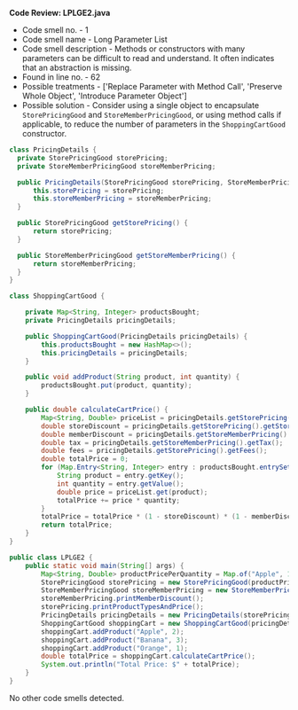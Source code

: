 **Code Review: LPLGE2.java**

   - Code smell no. - 1
   - Code smell name - Long Parameter List
   - Code smell description - Methods or constructors with many parameters can be difficult to read and understand. It often indicates that an abstraction is missing.
   - Found in line no. - 62
   - Possible treatments - ['Replace Parameter with Method Call', 'Preserve Whole Object', 'Introduce Parameter Object']
   - Possible solution - Consider using a single object to encapsulate `StorePricingGood` and `StoreMemberPricingGood`, or using method calls if applicable, to reduce the number of parameters in the `ShoppingCartGood` constructor.

   ```java
   class PricingDetails {
     private StorePricingGood storePricing;
     private StoreMemberPricingGood storeMemberPricing;

     public PricingDetails(StorePricingGood storePricing, StoreMemberPricingGood storeMemberPricing) {
         this.storePricing = storePricing;
         this.storeMemberPricing = storeMemberPricing;
     }

     public StorePricingGood getStorePricing() {
         return storePricing;
     }

     public StoreMemberPricingGood getStoreMemberPricing() {
         return storeMemberPricing;
     }
   }

   class ShoppingCartGood {

       private Map<String, Integer> productsBought;
       private PricingDetails pricingDetails;

       public ShoppingCartGood(PricingDetails pricingDetails) {
           this.productsBought = new HashMap<>();
           this.pricingDetails = pricingDetails;
       }

       public void addProduct(String product, int quantity) {
           productsBought.put(product, quantity);
       }

       public double calculateCartPrice() {
           Map<String, Double> priceList = pricingDetails.getStorePricing().getProductPricePerQuantity();
           double storeDiscount = pricingDetails.getStorePricing().getStoreDiscount();
           double memberDiscount = pricingDetails.getStoreMemberPricing().getMemberDiscount();
           double tax = pricingDetails.getStoreMemberPricing().getTax();
           double fees = pricingDetails.getStorePricing().getFees();
           double totalPrice = 0;
           for (Map.Entry<String, Integer> entry : productsBought.entrySet()) {
               String product = entry.getKey();
               int quantity = entry.getValue();
               double price = priceList.get(product);
               totalPrice += price * quantity;
           }
           totalPrice = totalPrice * (1 - storeDiscount) * (1 - memberDiscount) * (1 + tax) + fees;
           return totalPrice;
       }
   }

   public class LPLGE2 {
       public static void main(String[] args) {
           Map<String, Double> productPricePerQuantity = Map.of("Apple", 1.0, "Banana", 0.5, "Orange", 1.5);
           StorePricingGood storePricing = new StorePricingGood(productPricePerQuantity);
           StoreMemberPricingGood storeMemberPricing = new StoreMemberPricingGood(0.1);
           storeMemberPricing.printMemberDiscount();
           storePricing.printProductTypesAndPrice();
           PricingDetails pricingDetails = new PricingDetails(storePricing, storeMemberPricing);
           ShoppingCartGood shoppingCart = new ShoppingCartGood(pricingDetails);
           shoppingCart.addProduct("Apple", 2);
           shoppingCart.addProduct("Banana", 3);
           shoppingCart.addProduct("Orange", 1);
           double totalPrice = shoppingCart.calculateCartPrice();
           System.out.println("Total Price: $" + totalPrice);
       }
   }
   ```

No other code smells detected.